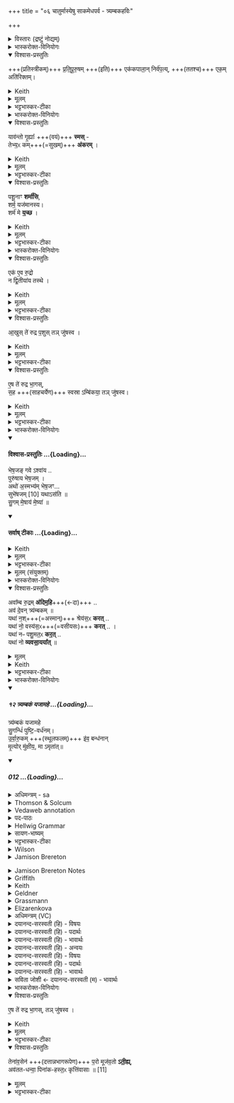 +++
title = "०६ चातुर्मास्येषु साकमेधपर्व - त्र्यम्बकहविः"

+++

<details><summary>विस्तारः (द्रष्टुं नोद्यम्)</summary>

९ महापङ्क्तिः  
१० अनुष्टुप्  
विश्वेदेवा ऋषयः  
(चातुर्मास्येषु) साकमेधपर्वगत त्र्यम्बकहविर्ब्राह्मणं , तन्मन्त्राश्च २-७
</details>
<details><summary>भास्करोक्त-विनियोगः</summary>

1अथ त्र्यम्बकान्विदधाति - प्रतिपूरुषमेककपालान्निर्वपतीति ॥ 'अथौषधय इमं देवं त्र्यम्बकैरयजन्त' इत्यादि ब्राह्मणम् । 
</details>
<details open><summary>विश्वास-प्रस्तुतिः</summary>

+++(प्रतिस्त्रीकम्)+++ प्र॒ति॒पू॒रु॒षम् +++(इति)+++ एक॑कपाला॒न् निर्व॑प॒त्य्, +++(ततश्च)+++ एक॒म् अति॑रिक्तम्। 
</details>
<details><summary>Keith</summary>

For each he offers on one potsherd, and one over.
</details>
<details><summary>मूलम्</summary>

प्र॒ति॒पू॒रु॒षमेक॑कपाला॒न्निर्व॑प॒त्येक॒मति॑रिक्तम्। 
</details>
<details><summary>भट्टभास्कर-टीका</summary>

पूरुषं पूरुषं **प्रतिपूरुषं**, पुरुषशब्दपर्यायः पूरुषशब्दः । उपलक्षणत्वात् स्त्रियोपि गृह्यन्ते ।  
यजमानस्य यावन्तोमात्यास् सस्त्रीकाः  
तावतः एककपालान् निर्वपति;  
**एकम् अतिरिक्तं** सङ्ख्यया निर्वपेत् इति साधु। 'गतिरनन्तरः' इति पूर्पदप्रकृतिस्वरत्वम् । 'जाता एव प्रजा रुद्रान्निरवदयते' इत्यादि ब्राह्मणम् ॥
</details>
<details><summary>भास्करोक्त-विनियोगः</summary>

2त्र्यम्बकानादाय गार्हपत्यमुपतिष्ठते - यावन्त इति ॥ 
</details>
<details open><summary>विश्वास-प्रस्तुतिः</summary>

याव॑न्तो गृ॒ह्याः᳚ +++(वयं)+++ **स्मस्** -  
तेभ्य॒ᳵ कम्+++(=सुखम्)+++ **अ॑करम्**  ।  
</details>
<details><summary>Keith</summary>

As many as we are of the house, to them have I made prosperity.
</details>
<details><summary>मूलम्</summary>

याव॑न्तो गृ॒ह्याः᳚ स्मस्तेभ्य॒ᳵ कम॑करम्  ।  
</details>
<details><summary>भट्टभास्कर-टीका</summary>

गृहे भवा **गृह्याः** । व्यत्ययेनाद्युदात्तत्वाभावः । **यावन्तः** यत्परिमाणा वयं **गृह्याः** पुमांसस्त्रियश्च **स्मो** भवामः; **तेभ्यस्** सर्वेभ्यो ऽस्मभ्यं **कं** सुखम् एभिस् त्र्यम्बकैर् **अकरं** करोमि । यद्वा - सर्वेभ्यस्सुखकरं त्रैय्यम्बकयागाख्यमेतत्कर्म करोमीति । छान्दसो लुङ् । 'मन्त्रे घस' इति च्लेर्लुक् । पुरुषव्यत्ययो वा, कं कुर्वीतेति । 
</details>
<details open><summary>विश्वास-प्रस्तुतिः</summary>

पशू॒नाꣳ **शर्मा॑सि**,   
शर्म॒ यज॑मानस्य।  
शर्म॑ मे **य॒च्छ** ।
</details>
<details><summary>Keith</summary>

Thou art the protection of cattle,  
the protection of the sacrifice;  
give me protection.
</details>
<details><summary>मूलम्</summary>

पशू॒नाꣳ शर्मा॑सि,   
शर्म॒ यज॑मानस्य।  
शर्म॑ मे य॒च्छ ।
</details>
<details><summary>भट्टभास्कर-टीका</summary>

कस्मादेवमुच्यसे ? इति चेत् - पशूनां सर्वेषां शर्मासि शर्म सुखं शरणं वा त्वमसि । 'नामन्यतरस्याम्' इति नाम उदात्तत्वम् ।  
किञ्च - यजमानस्य च शर्मासि स त्वं मम च शर्म यच्छ देहि ॥
</details>
<details><summary>भास्करोक्त-विनियोगः</summary>

3त्र्यम्बकात् सकृत् सकृद् अवदाय जुहोति - एक एवेति ॥ 
</details>
<details open><summary>विश्वास-प्रस्तुतिः</summary>

एक॑ ए॒व रु॒द्रो  
न द्वि॒तीया॑य तस्थे ।  
</details>
<details><summary>Keith</summary>

Rudra alone yieldeth to no second.
</details>
<details><summary>मूलम्</summary>

एक॑ ए॒व रु॒द्रो न द्वि॒तीया॑य तस्थे ।  
</details>
<details><summary>भट्टभास्कर-टीका</summary>

असहाय एव ऐश्वर्येण रुद्रः तुल्योत्कृष्टरहितः ; परस्मिन् पदे स्थितत्वात् । तदेव स्पष्टयति - न द्वितीयाय स्वव्यतिरिक्ताय कस्मैचिदपि तस्थे तिष्ठते आत्मानं प्रकाशयति । यथा द्वितीयेन स्वप्रभावो न परिच्च्छिद्यते तथैव सर्वदा भवति । तस्मात्सर्वदोत्कृष्टरहितत्वादेक एवेति । 'श्लाघह्नुङ्स्थाशपाम्' इति सम्प्रदानत्वम् । 'प्रकाशनस्थेयाख्ययोश्च' इत्यात्मनेपदम् । यद्वा - एक एव रुद्र इति निस्सामान्यमैश्वर्यं प्रतिपादयति । यस्मादेवं तस्मादेष देवः कदाचिदपि द्वितीयाय सहायाय न तस्थे सहायार्थं न तिष्ठतीति सहायापेक्षी न क्वचिदपि कार्येषु भवतीति ।
</details>
<details open><summary>विश्वास-प्रस्तुतिः</summary>

आ॒खुस् ते॑ रुद्र प॒शुस् तञ् जु॑षस्व ।
</details>
<details><summary>Keith</summary>

The mole is thy beast, O Rudra; rejoice in it.
</details>
<details><summary>मूलम्</summary>

आ॒खुस्ते॑ रुद्र प॒शुस्तञ्जु॑षस्व ।
</details>
<details><summary>भट्टभास्कर-टीका</summary>

हे रुद्र आखुः मूषकः पशुः भागभूतः । श्रुतिप्रामाण्यादवगम्यते । यद्वा - आखुः उत्करस्थः पुरोडाशः तव पशुः पशुवत्प्रीतिहेतुः । यथोक्तम् - 'आखूत्कर एकं पुरोडाशमुपवपति' इति । यद्वा - आखुस्थानीयस्तव पशुः द्विपाच्चतुष्पाच्च सर्वः ; तस्मात्तमाखूत्करस्थं पुरोडाशं जुषस्व ।
</details>
<details open><summary>विश्वास-प्रस्तुतिः</summary>

ए॒ष ते॑ रुद्र भा॒गस्,  
स॒ह +++(साहचर्येण)+++ स्वस्रा ऽम्बि॑कया॒ तञ् जु॑षस्व।
</details>
<details><summary>Keith</summary>

This is thy portion, O Rudra, with thy sister Ambika; rejoice in it.
</details>
<details><summary>मूलम्</summary>

ए॒ष ते॑ रुद्र भा॒गस्स॒ह स्वस्राऽम्बि॑कया॒ तञ्जु॑षस्व।
</details>
<details><summary>भट्टभास्कर-टीका</summary>

अपि च - हे रुद्र स एवाखूत्करस्थस्तव भागः सर्वत्रैयम्बकादानात्मकः ; तस्मात्तमपि भगवत्याम्बिकया देव्या सह जुषस्व । लक्षितलक्षणया स्वस्रा भगिनी लक्ष्यते । भगिन्या भगवत्या । यद्वा - स्वसृत्वेन सहजत्वं लक्ष्यते तेन चाविनाभावः । यद्वा - स्वमात्मानं सरति भजत इति स्वसा देहार्धभूता । पृषोदरादिः । सुष्ठु वात्मना अस्यते प्राप्यते इति स्वसा । असु गत्यादिषु, तस्मात् 'सुञ्यसेरृन्' इति ऋप्रत्ययः, व्युत्पत्त्यनवधारणान्ननिहन्यते ॥
</details>
<details><summary>भास्करोक्त-विनियोगः</summary>

4ततश्च त्वत्प्रसादाद् अस्माकम् इत्थम् अस्त्व् इत्य् आशास्ते - भेषजं गव इति पङ्क्त्या पञ्चपदया ॥ 
</details>
<div class="js_include" newlevelforh1="4" none="" title="विश्वास-प्रस्तुतिः" unfilled url="/vedAH_yajuH/taittirIyam/saMhitA/Rk/vishvAsa-prastutiH/1/8_rAjasUyAdi/06_chAturmAsyeShu_sAkamedhaparva-tryambaka-haviH/02_bheShaja~N_gave.md">
<details open><summary><h4>विश्वास-प्रस्तुतिः ...{Loading}...</h4></summary>

भेष॒जङ् गवे ऽश्वा॑य ..   
पुरु॑षाय भेष॒जम् ।  
अथो॑ अ॒स्मभ्य॑म् भेष॒जꣳ...     
सुभे॑षजम् [10] यथाऽस॑ति  ॥   
सु॒गम् मे॒षाय॑ मे॒ष्या॑ ॥
</details>
</div>
<div class="js_include" newlevelforh1="4" none="" title="सर्वाष् टीकाः" unfilled url="/vedAH_yajuH/taittirIyam/saMhitA/Rk/sarvASh_TIkAH/1/8_rAjasUyAdi/06_chAturmAsyeShu_sAkamedhaparva-tryambaka-haviH/02_bheShaja~N_gave.md">
<details open><summary><h4>सर्वाष् टीकाः ...{Loading}...</h4></summary>
<details><summary>Keith</summary>

(Give) medicine for ox, for horse, for man,  
And medicine for us, medicine  
That it be rich in healing,  
Good [1] for ram and sheep.
</details>
<details><summary>मूलम्</summary>

भेष॒जङ्गवेऽश्वा॑य ..   
पुरु॑षाय भेष॒जम् ।  
अथो॑ अ॒स्मभ्य॑म्भेष॒जꣳ...     
सुभे॑षजम् [10] यथाऽस॑ति  ॥   
सु॒गम्मे॒षाय॑ मे॒ष्या॑ ॥
</details>
<details><summary>भट्टभास्कर-टीका</summary>

भेषजं गवेश्वायेति प्रथमः पादः । सर्वत्र जातावेकवचनम् । गोभ्योश्वेभ्यः पुरुषेभ्यश्च भेषजमौषधं यथा असति भवेत् ; तथा जुषस्व । अथो अपि च अस्मभ्यं यथा भेषजं रोगशमनं च भवेत्, सुभेषजं च शरीरसिद्ध्यादिकारणं यथा भवेत्, सुगं सुष्ठुगम्यं सेव्यं यथा भवेत् । सुष्ठु वा गम्यतेऽनेन सर्वमभिमतं यथा तथा तं जुषस्व ।    
किञ्च - मेषेभ्यो मेषीभ्यश्च भेषजं यथा स्यात् तथा जुषस्व । अस्तेर्लेटि शपो लुकि 'लेटोडाटौ' इत्यडागमः । गोशब्दात् 'सावेकाचः' इति प्राप्तं विभक्त्युदात्तत्वं 'न गोश्वन्' इति प्रतिषिध्यते ॥
</details>
<details><summary>मूलम् (संयुक्तम्)</summary>

अवा᳚म्ब रु॒द्रम॑दिम॒ह्यव॑ दे॒वन्त्र्य॑म्बकम्  ॥ यथा॑ न॒श्श्रेय॑स॒ᳵ कर॒द्यथा॑ नो॒ वस्य॑स॒ᳵ कर॒द्यथा॑ नᳶ पशु॒मत॒ᳵ कर॒द्यथा॑ नो व्यवसा॒यया᳚त्  ॥
</details>
</details>
</div>
<details><summary>भास्करोक्त-विनियोगः</summary>

5इदानीम् आरोग्यानन्तरं धनसमृद्ध्य्-आदिकम् आशास्ते - अवाम्बेति। 
</details>
<details open><summary>विश्वास-प्रस्तुतिः</summary>

अवा᳚म्ब रु॒द्रम् **अ॑दिम॒हि**+++(←दा)+++ ..    
अव॑ दे॒वन् त्र्य॑म्बकम्  ॥   
यथा॑ न॒श्+++(=अस्मान्)+++ श्रेय॑स॒ᳵ **करत्**  ..  
यथा॑ नो॒ वस्य॑स॒ᳵ+++(=वसीयसः)+++ **करत्** ..  ।   
यथा॑ नᳶ पशु॒मत॒ᳵ **कर॒त्** ..  
यथा॑ नो **व्यवसा॒यया᳚त्**  ॥
</details>
<details><summary>मूलम्</summary>

अवा᳚म्ब रु॒द्रम॑दिम॒हि ..    
अव॑ दे॒वन्त्र्य॑म्बकम्  ॥   
यथा॑ न॒श्श्रेय॑स॒ᳵ करत्  ..  
यथा॑ नो॒ वस्य॑स॒ᳵ करत् ..  ।   
यथा॑ नᳶ पशु॒मत॒ᳵ कर॒त् ..  
यथा॑ नो व्यवसा॒यया᳚त्  ॥
</details>
<details><summary>Keith</summary>

We have appeased, O lady, Rudra,  
The god Tryambaka;  
That he may make us prosperous,  
That he may increase our wealth,  
That he may make us rich in cattle,  
That he may embolden us.
</details>
<details><summary>भट्टभास्कर-टीका</summary>

षट्पदा जगतीयम् ॥ अत्र देवीं प्रत्याशास्ते । हे **अम्ब** जगतां मातः देवं (अम्ब) वयम् **अवादिमहि** अवदानैस् तोषयामः ।  
अवदानसाध्या देवतातृप्तिरवदानेन लक्ष्यते ।  
छान्दसो लुञ्, व्यत्ययेनात्मनेपदम्, 'स्थाघ्वोरिच्च' इतीत्वकित्त्वे, 'ह्रस्वादङ्गात्' इति सिचो लुक् ।  
त्र्यम्बकञ्च देवम् अवादिमहीत्येव ।
आदरार्थं द्वितीयं ब्रवीति गुणान्तरख्यापनार्थं वा ।  

**त्र्यम्बकम्** इति त्रीणि अम्बकानि लोचनानि यस्य ।  
यद्वा - अबि शब्दे, अम्बका वेदाः त्र्यम्बकः वेदत्रयीप्रतिपाद्यः ।  
अथ वा - अम गत्यादिषु, अमनहेतवोम्बाः द्यौरापः पृथिवी चेति, तदाराधनीयत्वात् । त्रयो वा अग्नयः तिस्रो वा गतयः त्रीणि वा ज्योतींषि । छान्दस इयङादेशः ।  

तस्माद् एवं महानुभावं **देवं** त्र्यम्बकम् **अवादिमहि** ।   

किमर्थम् ?  
यथा **नो** ऽस्मान् **श्रेयसः** विद्याधनपुत्रादिभिः प्रशस्यतरान् **करत्** कुर्यात् तदर्थमित्यर्थः । पूर्ववल्लेटि शपो लुक् ।  
यथा **नो** ऽस्मान् **वस्यसः** वसीयसः वसुमत्तरान् कुर्यात् । वसुमच्छब्दादीयसुनि 'विन्मतोर्लुक्' टिलोपः, छान्दसः ईकारलोपः । वस्तृशब्दाद्वा 'तुश्छन्दसि' इतीयसुन्, अतिशयेन वस्तॄन्, यथा चास्मान् **पशुमतः** बहुपशुकान् कुर्यात् 'ह्नस्वनुङ्भ्यां मतुप्' इति मतुप उदात्तत्वम् ।   
यथा च **नो** ऽस्मान् **व्यवसाययात्** व्यवसित-कर्माः कुर्यात् अविघ्नेनेदं कर्म समापयेत् । व्यवपूवात्स्यतेर्णिचि 'शा च्छासाह्वा' इति युगागमः, लेट्याडागमः ॥
</details>
<details><summary>भास्करोक्त-विनियोगः</summary>

6त्रिः प्रदक्षिणं परियन्ति - त्र्यम्बकमिति । 
</details>
<div class="js_include" includetitle="false" newlevelforh1="5" unfilled url="/vedAH_Rk/shAkalam/saMhitA/vishvAsa-prastutiH/07/059/12_tryambakaM_yajAmahe.md">
<details open><summary><h5>१२ त्र्यम्बकं यजामहे ...{Loading}...</h5></summary>


त्र्य॑म्बकं यजामहे  
सु॒गन्धिं॑ पुष्टि॒-वर्ध॑नम्।  
उ॒र्वा॒रु॒कम् +++(स्थूलफलम्)+++ इ॑व॒ बन्ध॑नान्  
मृ॒त्योर् मु॑क्षीय॒, मा ऽमृता॑त्॥

</details>
</div>
<div class="js_include" includetitle="false" newlevelforh1="5" unfilled url="/vedAH_Rk/shAkalam/saMhitA/sarvASh_TIkAH/07/059/12_tryambakaM_yajAmahe.md">
<details open><summary><h5>012 ...{Loading}...</h5></summary>
<details><summary>अधिमन्त्रम् - sa</summary>

- देवता - रुद्रः (मृत्युविमोचिनी ऋक्)
- ऋषिः - वसिष्ठः
- छन्दः - अनुष्टुप्
</details>
<details><summary>Thomson & Solcum</summary>

त्रि꣡यम्बकं यजामहे  
सुग꣡न्धिम् पुष्टिव꣡र्धनम्  
उर्वारुक꣡म् ऽव° ब꣡न्धनान्  
मृत्यो꣡र् मुक्षीय मा꣡मृ꣡तात्
</details>
<details><summary>Vedaweb annotation</summary>

############ Strata
Popular for linguistic reasons, and possibly also for non-linguistic reasons

############ Pāda-label
popular;; epic anuṣṭubh (424)  
popular;; epic anuṣṭubh (424)  
popular;; epic anuṣṭubh (424)  
popular;; epic anuṣṭubh (424)
############ Morph
tryàmbakam ← tryàmbaka- (nominal stem)  
{case:NOM, gender:M, number:SG}

yajāmahe ← √yaj- (root)  
{number:PL, person:1, mood:IND, tense:PRS, voice:MED}

puṣṭivárdhanam ← puṣṭivárdhana- (nominal stem)  
{case:NOM, gender:M, number:SG}

sugándhim ← sugándhi- (nominal stem)  
{case:ACC, gender:M, number:SG}

bándhanāt ← bándhana- (nominal stem)  
{case:ABL, gender:M, number:SG}

iva ← iva (invariable)  
{}

urvārukám ← urvāruká- (nominal stem)  
{case:NOM, gender:N, number:SG}

amŕ̥tāt ← amŕ̥ta- (nominal stem)  
{case:ABL, gender:N, number:SG}

mā́ ← mā́ (invariable)  
{}

mr̥tyóḥ ← mr̥tyú- (nominal stem)  
{case:ABL, gender:M, number:SG}

mukṣīya ← √muc- (root)  
{number:SG, person:1, mood:OPT, tense:AOR, voice:MED}

</details>
<details><summary>पद-पाठः</summary>

त्र्य॑म्बकम् । य॒जा॒म॒हे॒ । सु॒गन्धि॑म् । पु॒ष्टि॒ऽवर्ध॑नम् ।  
उ॒र्वा॒रु॒कम्ऽइ॑व । बन्ध॑नात् । मृ॒त्योः । मु॒क्षी॒य॒ । मा । अ॒मृता॑त् ॥
</details>
<details><summary>Hellwig Grammar</summary>

-   *tryambakaṃ* ← *tryambakam* ← *tryambaka*
- \[noun\], accusative, singular, masculine
- “Shiva; Tryambaka.”
------------------------------------------------------------------------
- *yajāmahe* ← *yaj*
- \[verb\], plural, Present indikative
- “sacrifice; worship; worship.”
------------------------------------------------------------------------
- *sugandhim* ← *sugandhi*
- \[noun\], accusative, singular, masculine
- “fragrant.”
------------------------------------------------------------------------
- *puṣṭivardhanam* ← *puṣṭi*
- \[noun\], feminine
- “prosperity; growth; increase; puṣṭi; luxury; wealth; comfort;
    increase; corpulence.”
------------------------------------------------------------------------
- *puṣṭivardhanam* ← *vardhanam* ← *vardhana*
- \[noun\], accusative, singular, masculine
- “increasing; fortifying; promotive; prolonging.”
------------------------------------------------------------------------
- *urvārukam* ← *urvāruka*
- \[noun\], accusative, singular, masculine
- “pumpkin.”
------------------------------------------------------------------------
- *iva*
- \[adverb\]
- “like; as it were; somehow; just so.”
------------------------------------------------------------------------
- *bandhanān* ← *bandhanāt* ← *bandhana*
- \[noun\], ablative, singular, neuter
- “bandhana; dressing; saṃdhilepa; attachment; fetter; paralysis;
    enclosure; imprisonment; cord; spell; fastening; tying; shutting;
    joining; tendon; binding; stalk; hardening; bondage; captivity;
    constipation; kapha; bandhana; ligament.”
------------------------------------------------------------------------
- *mṛtyor* ← *mṛtyoḥ* ← *mṛtyu*
- \[noun\], ablative, singular, masculine
- “death; Yama; māraṇa; Mṛtyu.”
------------------------------------------------------------------------
- *mukṣīya* ← *muc*
- \[verb\], singular, Aorist conj./subj.
- “liberate; emit; get rid of; shoot; release; put; tousle; secrete;
    fill into; shoot; spill; lose; ejaculate; exclude; free; remove;
    loosen; let go of; add; shed; want; save; defecate; heal; fart;
    open; abandon; discard; precipitate; reject; lay; unleash; exhale;
    discharge.”
------------------------------------------------------------------------
- *māmṛtāt* ← *mā* ← *mad*
- \[noun\], accusative, singular
- “I; mine.”
------------------------------------------------------------------------
- *māmṛtāt* ← *amṛtāt* ← *amṛta*
- \[noun\], ablative, singular, masculine
- “immortal; amṛta; imperishable.”
------------------------------------------------------------------------
</details>
<details><summary>सायण-भाष्यम्</summary>

अत्र शौनकः – त्रिरात्रं नियतोपोष्य श्रपयेत्पायसं चरुम् । तेनाहुतिशतं पूर्णं जुहुयाच्छंसितव्रतः ॥ समुद्दिश्य महादेवं त्र्यम्बकं त्र्यम्बकेत्यृचा । एतत्पर्वशतं कृत्वा जीवेद्वर्षशतं सुखी' (ऋग्वि. २. ३१४-१५)॥ [ त्रयाणां ब्रह्मविष्णुरुद्राणामम्बकं पितरं **यजामहे** इति शिष्यसमाहितो वसिष्ठो ब्रवीति । किंविशिष्टमित्यत आह। **सुगन्धिं** प्रसारितपुण्यकीर्तिम् । पुनः किंविशिष्टम्। **पुष्टिवर्धनं** जगद्बीजम् । उरुशक्तिमित्यर्थः। उपासकस्य वर्धनम् । अणिमादिशक्तिवर्धनम् । अतस्त्वत्प्रसादादेव **मृत्योः** मरणात् संसाराद्वा **मुक्षीय** मोचय । यथा बन्धनादुर्वारुकं कर्कटीफलं मुच्यते तद्वन्मरणात् संसाराद्वा मोचय । किं मर्यादीकृत्य । **आमृतात्** । सायुज्यतामोक्षपर्यन्तमित्यर्थः । अथ तैत्तिरीयभाष्ये( तै. सं. १ .८. ६. २) – **शोभनः** शरीरगन्धः पुण्पगन्धो वा यस्यासौ सुगन्धिः। यथा वृक्षस्य संपुष्पितस्य दूराद्गन्धो वात्येवं पुण्यस्य कर्मणो दूराद्गन्धो वाति' (तै. आ. १०. ९) इति श्रुतेः । पुष्टिं शरीरधनादिविषयां वर्धयतीति पुष्टिवर्धनः । तादृशं त्र्यम्बकं यजामहे पूजयामः । लोके यथोर्वारुकफलानि बन्धनाद्वृन्तात् स्वयमेव मुच्यन्ते तद्वदहं त्र्यम्बकप्रसादेन मृत्योर्मुक्षीय मोचनयुक्तो भूयासम् । अमृताच्चिरजीवितात् स्वर्गादेवर्वा मा मुक्षीय । चतुर्थपादार्थे मन्त्रस्य तात्पर्यातिशयं दर्शयति - त्र्यम्बकं यजामह इत्याह मृत्योर्मुक्षीय मामृतादिति वावैतदाह ' (तै.ब्रा. १.६.१०.५) इति ॥] ॥३०॥
</details>
<details><summary>भट्टभास्कर-टीका</summary>

अनुष्टुबेषा ॥ इदानीं मृत्युञ्जयम् आशास्ते । **त्र्यम्बकं** व्याख्यातम् ।  

(**त्र्यम्बकम्** इति त्रीणि अम्बकानि लोचनानि यस्य ।  
यद्वा - अबि शब्दे, अम्बका वेदाः त्र्यम्बकः वेदत्रयीप्रतिपाद्यः ।  
अथ वा - अम गत्यादिषु, अमनहेतवोम्बाः द्यौरापः पृथिवी चेति, तदाराधनीयत्वात् । त्रयो वा अग्नयः तिस्रो वा गतयः त्रीणि वा ज्योतींषि । छान्दस इयङादेशः ।)

**सुगन्धिं** नित्यशोभनं यशोगन्धिं, सर्वसुकृतमयत्वात् । 'गन्धस्येत्वे तदेकान्तग्रहणम्' इतीत्वम् ।  
**पुष्टिवर्धनं** गोभूमिवित्तविद्यादिपुष्टिहेतुं ईदृशं देवं यजामहे ।  
किमर्थम् ? यथा **उर्वारुकं** फलं बन्धनात् प्रसवबन्धनात् पक्वं स्वयं मुच्यते एवमहमपि **मृत्योर्** अनेन **मुक्षीय** मुक्तो भूयासं,  
**मामृतान् मुक्षीय**** अमरणो भूयासम् ।  
मुचेराशिषि लिङि सीयुटि 'लिङ्सिचावात्मनेपदेषु' इति कित्त्वम् । बहुव्रीहौ 'नञो जरमर' इत्युत्तरपदाद्युदात्तत्वम्, भावप्रधानो द्रष्टव्यः । त्रपुसमुर्वारुकमिति केचित् । हिममित्यन्ये । 

अन्य आहुः -  
पुरुषेण वाह्यात् काष्ठादिभारात् यद् भारातिरिक्तं तद् **उर्वारुकम्** इति,  
तद्यथा बन्धनव्यवसायान् मुच्यते न वाहक-वशं भवति  
एवमहं **मृत्योर्मुक्षीय** मृत्युवशं मा गां मां मृत्युर्मा गात् इति ।  
उरोर् भाराद् वारणीयम् **उर्वारुकम्** इति ॥
</details>
<details><summary>Wilson</summary>

########### English translation:

“We worship **Tryambaka**, whose fame is fragrant, the augmenter of increase; may I be liberated fromdeath, and, like the **urvāruka** from its stalk, but not to immortality; let us worship **Trayambaka**, whose fame isfragrant, the augmenter of increase; may I be liberated from death like the urvāruka from its stalk, but not untoimmortality.”

########### Commentary by Sāyaṇa: Ṛgveda-bhāṣya

Tryambaka: the father, **ambuka** of the three deities, **Brahma**, **Viṣṇu** and **Rudra**; also identified withmahatva (**Ṛgvidhāna**); whose fame is fragrant: **sugandhim** = prasāritapuṇya kīrtim, whose fame of virtue isspread; in like manner as the fragrance of a tree full in flower sheds sweetness, so spreads the fragrance of holyactions; the augmenter of increase: **puṣṭi** vardhanam, the augmenter of nutrition, jagad-vījam, the seed of theworld; or, the multiplier of good things subservient to objects of bodily enjoyment, wealh,śarīradhanādiviṣayān vardhayati yaḥ; may I be liberated: mṛtyor makṣiya = may I be liberated from theworld, or the revolutions of life and death; may I attain **mokṣa**;

Urvāruka = **karkaṭi**, a species of cucumber; or,**karkandhu**, which, when ripe falls of itself from its stalk; but not to immortality: māmṛtāt mā ā **amṛta**, not toor until the immortal or immortality; either the long life of the gods or **svarga** paradise;

Tryambaka =nātratrayopetām rudram, the triocular rudra;

Sugandhim = **divya** gandhopetam, of celestial fragrance (yathāvṛkṣasya sampuṣpitasya dūrādgandho vātyevam puṇyasya kṛrmaṇo dūrādgandho **vāti**: TaittirīyaĀraṇyaka)
</details>
<details><summary>Jamison Brereton</summary>

We sacrifice to Tryambaka the fragrant, increaser of prosperity.  
Like a cucumber from its stem, might I be freed from death, not from  deathlessness.
꣡</details>
<details><summary>Jamison Brereton Notes</summary>
<div class="js_include" includetitle="true" newlevelforh1="2" unfilled="" url="/vedAH_Rk/shAkalam/saMhitA/jamison_brereton_notes/07/059/09-12.md">
<details open><summary><h7>09-12 ...{Loading}...</h7></summary>
<details><summary>Jamison Brereton Notes</summary>

For the Sākamedha rites reflected in these vss., see published introduction. and, e.g., ŚB II.5.3, esp. 3ff.; ĀpŚS VIII.9; sec. lit. including Hillebrandt, Ritual-Litteratur, 117-19; Keith, Religion and Philosophy, 322-23, etc.
</details>
</details>
</div>
</details>
<details><summary>Griffith</summary>

Tryambaka we worship, sweet augmenter of prosperity.  
     As from its stem the cucumber, so may I be released from death, not reft of immortality.
</details>
<details><summary>Keith</summary>

To Tryambaka we make offering,  
The fragrant, increaser of prosperity;  
Like a cucumber from its stem,  
From death may I be loosened, not from immortality.
</details>
<details><summary>Geldner</summary>

Wir opfern dem Tryambaka, dem duftenden, den Wohlstand mehrenden. Wie ein Kürbis vom Stiel, so möchte ich mich vom Tod, nicht vom Nichtsterben losmachen.
</details>
<details><summary>Grassmann</summary>

Den Triambaka verehren wir, den schönduftenden, Nahrung mehrenden. Wie eine Kürbissfrucht vom Stiele, so löse mich vom Tod unsterblicher [māmṙta zu lesen].
</details>
<details><summary>Elizarenkova</summary>

Мы приносим жертву Триямбаке  
Благоухающему, усиливающему процветание.  
Как тыква от (своей) ножки,  
Я хотел бы избавиться от смерти – не от бессмертия!
</details>
<details><summary>अधिमन्त्रम् (VC)</summary>

- रुद्रः
- वसिष्ठः
- अनुष्टुप्
- गान्धारः
</details>
<details><summary>दयानन्द-सरस्वती (हि) - विषयः</summary>

फिर मनुष्यों को किसकी उपासना करनी चाहिये, इस विषय को अगले मन्त्र में कहते हैं ॥
</details>
<details><summary>दयानन्द-सरस्वती (हि) - पदार्थः</summary>

पदार्थान्वयभाषाः -  हे मनुष्यो ! जिस (सुगन्धिम्) अच्छे प्रकार पुण्यरूपय यशयुक्त (पुष्टिवर्धनम्) पुष्टि बढ़ानेवाले (त्र्यम्बकम्) तीनों कालों में रक्षण करने वा तीन अर्थात् जीव, कारण और कार्य्यों की रक्षा करनेवाले परमेश्वर को हम लोग (यजामहे) उत्तम प्रकार प्राप्त होवें उसकी आप लोग भी उपासना करिये और जैसे मैं (बन्धनात्) बन्धन से (उर्वारुकमिव) ककड़ी के फल के सदृश (मृत्योः) मरण से (मुक्षीय) छूटूँ, वैसे आप लोग भी छूटिये जैसे मैं मुक्ति से न छूटूँ, वैसे आप भी (अमृतात्) मुक्ति की प्राप्ति से विरक्त (मा, आ) मत हूजिये ॥१२॥
</details>
<details><summary>दयानन्द-सरस्वती (हि) - भावार्थः</summary>

भावार्थभाषाः -  इस मन्त्र में उपमालङ्कार है। हे मनुष्यो ! हम सब लोगों का उपास्य जगदीश्वर ही है, जिसकी उपासना से पुष्टि, वृद्धि, उत्तम यश और मोक्ष प्राप्त होता है, मृत्यु सम्बन्धि भय नष्ट होता है, उस का त्याग कर के अन्य की उपासना हम लोग कभी न करें ॥१२॥ इस सूक्त में वायु के दृष्टान्त से विद्वान् और ईश्वर के गुण और कृत्य के वर्णन करने से इस सूक्त के अर्थ की इससे पूर्व सूक्त के अर्थ के साथ सङ्गति जाननी चाहिये ॥ यह ऋग्वेद में पाँचवे अष्टक में चौथा अध्याय तीसवाँ वर्ग तथा सप्तम मण्डल में उनसठवाँ सूक्त समाप्त हुआ ॥
</details>
<details><summary>दयानन्द-सरस्वती (हि) - अन्वयः</summary>

अन्वय:  हे मनुष्या ! यं सुगन्धिं पुष्टिवर्धनं त्र्यम्बकं वयं यजामहे तं यूयमपि यजध्वं यथाऽहं बन्धनादुर्वारुकमिव मृत्योर्मुक्षीय तथा यूयं मुच्यध्वं यथाऽहममृतादा मा मुक्षीय तथा यूयमपि मुक्तिप्राप्तेर्विरक्ता मा भवत ॥१२॥
</details>
<details><summary>दयानन्द-सरस्वती (हि) - विषयः</summary>

पुनर्मनुष्यैः क उपासनीय इत्याह ॥
</details>
<details><summary>दयानन्द-सरस्वती (हि) - पदार्थः</summary>

पदार्थान्वयभाषाः -  (त्र्यम्बकम्) त्रिष्वम्बकं रक्षणं यस्य रुद्रस्य परमेश्वरस्य यद्वा त्रयाणां जीवकारणकार्याणां रक्षकस्तं परमेश्वरम् (यजामहे) सङ्गच्छेमहि (सुगन्धिम्) सुविस्तृतपुण्यकीर्तिम् (पुष्टिवर्धनम्) यः पुष्टिं वर्धयति तम् (उर्वारुकमिव) यथोर्वारुकफलम् (बन्धनात्) (मृत्योः) मरणात् (मुक्षीय) मुक्तो भवेयम् (मा) निषेधे (आ) मर्यादाम् (अमृतात्) मोक्षप्राप्तेः ॥१२॥
</details>
<details><summary>दयानन्द-सरस्वती (हि) - भावार्थः</summary>

भावार्थभाषाः -  अत्रोपमालङ्कारः । हे मनुष्या ! अस्माकं सर्वेषां जगदीश्वर एवोपास्योऽस्ति यस्योपासनात् पुष्टिर्वृद्धिः शुद्धकीर्तिर्मोक्षश्च प्राप्नोति मृत्युभयं नश्यति तं विहायान्यस्योपासनां वयं कदापि न कुर्यामेति ॥१२॥ अत्र वायुदृष्टान्तेन विद्वदीश्वरगुणकृत्यवर्णनादेतदर्थस्य पूर्वसूक्तार्थेन सह सङ्गतिर्वेद्या ॥ इत्यृग्वेदे पञ्चमाष्टके चतुर्थोऽध्यायस्त्रिंशो वर्गः सप्तमे मण्डले एकोनषष्टितमं सूक्तं च समाप्तम् ॥
</details>
<details><summary>सविता जोशी ← दयानन्द-सरस्वती (म) - भावार्थः</summary>

भावार्थभाषाः -  या मंत्रात उपमालंकार आहे. हे माणसांनो ! आम्हा सर्व लोकांचे उपास्य जगदीश्वरच आहे. ज्याच्या उपासनेने पुष्टी, वृद्धी, उत्तम यश व मोक्ष प्राप्त होतो. मृत्यूसंबंधी भय नष्ट होते. त्याचा त्याग करून इतराची उपासना करू नये. ॥ १२ ॥
</details>
</details>
</div>
<details><summary>भास्करोक्त-विनियोगः</summary>

7शुष्के स्थाणौ तान्बध्नाति - एष त इति ॥ 
</details>
<details open><summary>विश्वास-प्रस्तुतिः</summary>

ए॒ष ते॑ रुद्र भा॒गस्, तञ् जु॑षस्व  ।  
</details>
<details><summary>Keith</summary>

This is thy portion, O Rudra; rejoice in it; 
</details>
<details><summary>मूलम्</summary>

ए॒ष ते॑ रुद्र भा॒गस्तञ्जु॑षस्व  ।  
</details>
<details><summary>भट्टभास्कर-टीका</summary>

हे भगवन् रुद्र एष तव भागः, तं जुषस्व गृहाण !
</details>
<details open><summary>विश्वास-प्रस्तुतिः</summary>

तेना॑व॒सेन॑ +++(दत्तान्नभागरूपेण)+++ प॒रो मूज॑व॒तो **ऽती॒ह्य्**,  
अव॑तत-धन्वा॒ पिना॑क-हस्त॒ᳵ कृत्ति॑वासाः ॥ [11]
</details>
<details><summary>मूलम्</summary>

तेना॑व॒सेन॑ प॒रो मूज॑व॒तोऽती॒ह्यव॑ततधन्वा॒ पिना॑कहस्त॒ᳵ कृत्ति॑वासाः ॥ [11]
</details>
<details><summary>भट्टभास्कर-टीका</summary>

तेनानेनावसेन पथाम् अवनेन पथः येन अवते ।  
गत्यर्थादौणादिकोस्वप्रत्ययः ।  
**परः** परस्तात् । मूजवान्नाम पर्वतः उच्छ्रिततया प्रसिद्धः तस्यापि परस्तात् अतीहि अतिक्रम्य गच्छ ।  
यद्वा - मूङ् बन्धने, बन्धजस्संसारो मूजः तद्वतः प्रपञ्चादतीहि । परशब्दाच्छान्दसोसिच्प्रत्ययः ।  

**अवततधन्वा** अवतारितज्याकरवत्तादृशं धनुर्यस्य इति बहुव्रीहौ 'धनुषश्च' इत्यानङ्, 'गतिरनन्तरः' इति गतेः प्रकृतिस्वरत्वम् । पिनाकहस्तः पिनाकाख्यं धनुर्दण्डं हस्ते अलङ्कारार्थं वहन्न हि ते निरायुधस्यापि चोरादिभयमस्ति । कृत्तिवासाः वैयाघ्रनागचर्ममात्रं वसानः । कवचादि नेति भावः । ईदृशो दूरतरः गन्तुमर्हति । देव वयं न बिभीमः प्रसादादृते कस्त्वां पश्यन्न बिभेतीति । साकमेधास्समाप्ताः ॥

इत्यष्टमे षष्ठोनुवाकः ॥  
</details>
